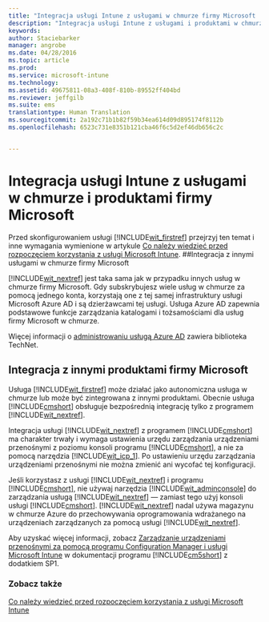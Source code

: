 ```yaml
---
title: "Integracja usługi Intune z usługami w chmurze firmy Microsoft | Microsoft Intune"
description: "Integracja usługi Intune z usługami i produktami w chmurze firmy Microsoft i innymi produktami firmy Microsoft"
keywords: 
author: Staciebarker
manager: angrobe
ms.date: 04/28/2016
ms.topic: article
ms.prod: 
ms.service: microsoft-intune
ms.technology: 
ms.assetid: 49675811-08a3-408f-810b-89552ff404bd
ms.reviewer: jeffgilb
ms.suite: ems
translationtype: Human Translation
ms.sourcegitcommit: 2a192c71b1b82f59b34ea614d09d895174f8112b
ms.openlocfilehash: 6523c731e8351b121cba46f6c5d2ef46db656c2c


---
```


# Integracja usługi Intune z usługami w chmurze i produktami firmy Microsoft

Przed skonfigurowaniem usługi [!INCLUDE[wit_firstref](../includes/wit_firstref_md.md)] przejrzyj ten temat i inne wymagania wymienione w artykule [Co należy wiedzieć przed rozpoczęciem korzystania z usługi Microsoft Intune](what-to-know-before-you-start-microsoft-intune.md).
##Integracja z innymi usługami w chmurze firmy Microsoft


[!INCLUDE[wit_nextref](../includes/wit_nextref_md.md)] jest taka sama jak w przypadku innych usług w chmurze firmy Microsoft. Gdy subskrybujesz wiele usług w chmurze za pomocą jednego konta, korzystają one z tej samej infrastruktury usługi Microsoft Azure AD i są dzierżawcami tej usługi. Usługa Azure AD zapewnia podstawowe funkcje zarządzania katalogami i tożsamościami dla usług firmy Microsoft w chmurze.

Więcej informacji o [administrowaniu usługą Azure AD](http://technet.microsoft.com/library/hh967611.aspx) zawiera biblioteka TechNet.

## Integracja z innymi produktami firmy Microsoft
Usługa [!INCLUDE[wit_firstref](../includes/wit_firstref_md.md)] może działać jako autonomiczna usługa w chmurze lub może być zintegrowana z innymi produktami. Obecnie usługa [!INCLUDE[cmshort](../includes/cmshort_md.md)] obsługuje bezpośrednią integrację tylko z programem [!INCLUDE[wit_nextref](../includes/wit_nextref_md.md)].

Integracja usługi [!INCLUDE[wit_nextref](../includes/wit_nextref_md.md)] z programem [!INCLUDE[cmshort](../includes/cmshort_md.md)] ma charakter trwały i wymaga ustawienia urzędu zarządzania urządzeniami przenośnymi z poziomu konsoli programu [!INCLUDE[cmshort](../includes/cmshort_md.md)], a nie za pomocą narzędzia [!INCLUDE[wit_icp_1](../includes/wit_icp_1_md.md)]. Po ustawieniu urzędu zarządzania urządzeniami przenośnymi nie można zmienić ani wycofać tej konfiguracji.

Jeśli korzystasz z usługi [!INCLUDE[wit_nextref](../includes/wit_nextref_md.md)] i programu [!INCLUDE[cmshort](../includes/cmshort_md.md)], nie używaj narzędzia [!INCLUDE[wit_adminconsole](../includes/wit_adminconsole_md.md)] do zarządzania usługą [!INCLUDE[wit_nextref](../includes/wit_nextref_md.md)] — zamiast tego użyj konsoli usługi [!INCLUDE[cmshort](../includes/cmshort_md.md)]. [!INCLUDE[wit_nextref](../includes/wit_nextref_md.md)] nadal używa magazynu w chmurze Azure do przechowywania oprogramowania wdrażanego na urządzeniach zarządzanych za pomocą usługi [!INCLUDE[wit_nextref](../includes/wit_nextref_md.md)].

Aby uzyskać więcej informacji, zobacz [Zarządzanie urządzeniami przenośnymi za pomocą programu Configuration Manager i usługi Microsoft Intune](http://msdn.microsoft.com/library/2c6bd0e5-d436-41c8-bf38-30152d76be10) w dokumentacji programu [!INCLUDE[cm5short](../includes/cm5short_md.md)] z dodatkiem SP1.

### Zobacz także
[Co należy wiedzieć przed rozpoczęciem korzystania z usługi Microsoft Intune](what-to-know-before-you-start-microsoft-intune.md)



<!--HONumber=Jul16_HO4-->


